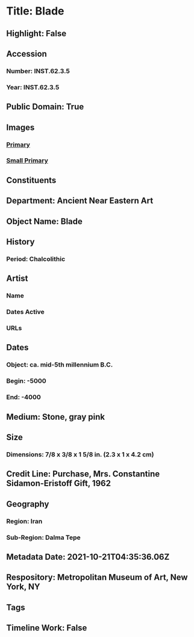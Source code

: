 # Title: Blade
## Highlight: False
## Accession
### Number: INST.62.3.5
### Year: INST.62.3.5
## Public Domain: True
## Images
### [Primary](https://images.metmuseum.org/CRDImages/an/original/SGINST62_3_5.jpg)
### [Small Primary](https://images.metmuseum.org/CRDImages/an/web-large/SGINST62_3_5.jpg)
## Constituents
## Department: Ancient Near Eastern Art
## Object Name: Blade
## History
### Period: Chalcolithic
## Artist
### Name
### Dates Active
### URLs
## Dates
### Object: ca. mid-5th millennium B.C.
### Begin: -5000
### End: -4000
## Medium: Stone, gray pink
## Size
### Dimensions: 7/8 x 3/8 x 1 5/8 in. (2.3 x 1 x 4.2 cm)
## Credit Line: Purchase, Mrs. Constantine Sidamon-Eristoff Gift, 1962
## Geography
### Region: Iran
### Sub-Region: Dalma Tepe
## Metadata Date: 2021-10-21T04:35:36.06Z
## Respository: Metropolitan Museum of Art, New York, NY
## Tags
## Timeline Work: False